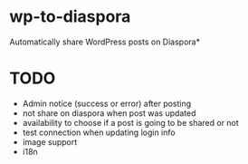 wp-to-diaspora
=====================

Automatically share WordPress posts on Diaspora*


# TODO
- Admin notice (success or error) after posting
- not share on diaspora when post was updated
- availability to choose if a post is going to be shared or not
- test connection when updating login info
- image support
- i18n